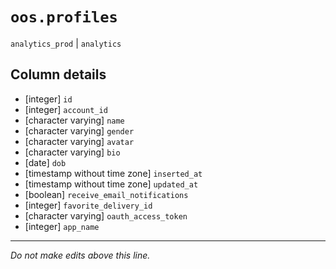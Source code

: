# `oos.profiles`
`analytics_prod` | `analytics`

## Column details
* [integer]   `id`
* [integer]   `account_id`
* [character varying] `name`
* [character varying] `gender`
* [character varying] `avatar`
* [character varying] `bio`
* [date]      `dob`
* [timestamp without time zone] `inserted_at`
* [timestamp without time zone] `updated_at`
* [boolean]   `receive_email_notifications`
* [integer]   `favorite_delivery_id`
* [character varying] `oauth_access_token`
* [integer]   `app_name`

-------------------------------------------------------------------------------
*Do not make edits above this line.*
